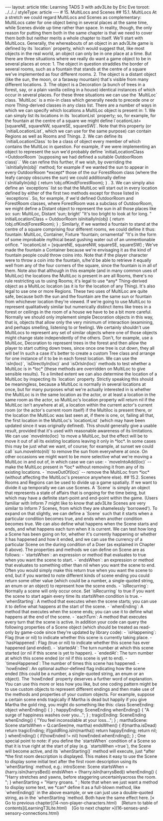 \-\-- layout: article title: Learning TADS 3 with adv3Lite by Eric Eve
toroot: ../../../ styleType: article \-\-- \# 15. MultiLocs and Scenes
\## 15.1. MultiLocs At a stretch we could regard MultiLocs and Scenes as
complementary: MultiLocs cater for one object being in several places at
the same time, while Scenes divide up time rather than space. In
reality, though, the only reason for putting them both in the same
chapter is that we need to cover them both but neither merits a whole
chapter to itself. We\'ll start with MultiLocs. Generally, the
whereabouts of an object in an adv3Lite game is defined by its
\`location\` property, which would suggest that, like most objects in
the real world, an object can only be in one place at a time. But there
are three situations where we really do want a game object to be in
several places at once: 1. The object in question straddles the border
of several rooms, such as a fountain that stands at the centre of a
square we\'ve implemented as four different rooms. 2. The object is a
distant object (like the sun, the moon, or a faraway mountain) that\'s
visible from many different locations. 3. The object is a Decoration (a
bunch of trees in a forest, say, or a plain vanilla ceiling in a house)
identical instances of which occur in several places. For these three
situations we can use the \`MultiLoc\` class. \`MultiLoc\` is a mix-in
class which generally needs to precede one or more Thing-derived classes
in any class list. There are a number of ways in which we can specify
which locations a MultiLoc object is present in: 1. We can simply list
its locations in its \`locationList \`property; so, for example, for the
fountain at the centre of a square we might define l\`ocationList=
\[squareNE, squareNW, squareSE, squareSW\]\`. Note that this property
(or \`initialLocationList\`, which we can use for the same purpose) can
contain Regions as well as Rooms and Things. 2. We can define its
\`initialLocationClass\` to be a class of object every member of which
contains the MultiLoc in question. For example, if we were implementing
an object to represent the sun we\'d probably define
\`initialLocationClass =OutdoorRoom \`(supposing we had defined a
suitable OutdoorRoom class)\`.\` We can refine this further, if we wish,
by overriding the \`isInitiallyIn(obj)\` method; for example if we
wanted the sun to appear in every OutdoorRoom \*except\* those of the
our ForestRoom class (where the leafy canopy obscures the sun) we could
additionally define i\`sInitiallyIn(obj) { return
!obj.ofKind(ForestRoom); } . 3. We can simply also define an
\`exceptions\` list so that the MultiLoc will start out in every
location defined by either of the first two methods except for those
listed in \`exceptions\`. So, for example, if we\'d defined OutdoorRoom
and ForestRoom classes, where ForestRoom was a subclass of OutdoorRoom,
we might define a Distant object to represent the sun in all those
places like so: sun: MultiLoc, Distant \'sun; bright\' \"It\'s too
bright to look at for long. \" initialLocationClass = OutdoorRoom
isInitiallyIn(obj) { return !obj.ofKind(ForestRoom); } ; Similarly, if
we wanted a fountain to stand at the centre of a square comprising four
different rooms, we could define it thus: fountain: MultiLoc, Container,
Fixture \'fountain; ornamental\' \"It\'s in the form of some improbable
mythical beast gushing water out of an unmentionable orifice. \"
locationList = \[squareNE, squareNW, squareSE, squareSW\] ; We\'ve made
the fountain a Container because we\'re envisaging it as the kind of
fountain people could throw coins into. Note that if the player
character were to throw a coin into the fountain, s/he\'d be able to
retrieve it equally well from any of the four corners of the square,
since the fountain is in all of them. Note also that although in this
example (and in many common uses of MultiLoc) the locations the MultiLoc
is present in are all Rooms, there\'s no rule restricting us to using
Rooms; it\'s legal to use \*any\* Thing-derived object as a MultiLoc
location (as it is for the location of any Thing). It\'s also legal to
use one or more Regions. These two uses of MultiLoc are quite safe,
because both the sun and the fountain are the same sun or fountain from
whichever location they\'re viewed. If we\'re going to use MultiLoc to
represent qualitatively similar but numerically distinct items like
trees in a forest or ceilings in the room of a house we have to be a bit
more careful. Normally we should only implement simple Decoration
objects in this way, that is, objects that allow only the very minimum
of interaction (examining, and perhaps smelling, listening to or
feeling). We certainly shouldn\'t use MultiLocs to represent any set of
similar objects where one of those objects might change state
independently of the others. Don\'t, for example, use a MultiLoc,
Decoration to represent trees in the forest and then allow the player to
start cutting down trees, since once one tree is cut down, they all will
be! In such a case it\'s better to create a custom Tree class and
arrange for one instance of it to be in each forest location. We can use
the \`isIn(loc)\`, \`isDirectlyIn(loc)\` and \`isOrIsIn(loc)\` methods
to test whether a MultiLoc is in \*loc\* (these methods are overridden
on MultiLoc to give sensible results). To a limited extent we can also
determine the location of a MultiLoc by inspecting its \`location\`
property. Strictly speaking this should be meaningless, because a
MultiLoc is normally in several locations at once, but for many purposes
what we\'re actually interested in is whether the MultiLoc is in the
same location as the actor, or at least a location in the same room as
the actor, so MultiLoc\'s location property will return nil if the
MultiLoc isn\'t anywhere at all, a location within the current actor\'s
current room (or the actor\'s current room itself) if the Multiloc is
present there, or the location the MultiLoc was last seen at, if there
is one, or, failing all that, the first location in the MultiLoc\'s
\`locationList\` (which may have been updated since it was originally
defined). This should generally give a usable result, provided that
it\'s used with reasonable awareness of its limitations. We can use
\`moveInto(loc) \`to move a MultiLoc, but the effect will be to move it
out of all its existing locations leaving it only in \*loc\*. In some
cases this may be just what we want, of course; for example, at sunset
we could call \`sun.moveInto(nil)\` to remove the sun from everywhere at
once. On other occasions we might want to be more selective what we\'re
moving a MultiLoc in and out of, in which case we can use: -
\`moveIntoAdd(loc)\` \-- make the MultiLoc present in \*loc\* without
removing it from any of its existing locations. - \`moveOutOf(loc)\` \--
remove the MultiLoc from \*loc\* (without affecting the MultiLoc\'s
presence anywhere else). \## 15.2. Scenes Rooms and Regions can be used
to divide up a game spatially. If we want to divide it up temporally we
can use Scenes. A \`Scene\` is simply an object that represents a state
of affairs that is ongoing for the time being, but which may have a
definite start-point and end-point within the game. (Users familiar with
Inform 7 might like to know that adv3Lite Scenes are very similar to
Inform 7 Scenes, from which they are shamelessly \'borrowed\'). To
expand on that slightly, we can define a \`Scene\` such that it starts
when a particular condition becomes true, and ends when another
condition becomes true. We can also define what happens when the Scene
starts and ends, and what happens each turn when it is current. We can
test how long a Scene has been going on for, whether it\'s currently
happening or whether it has happened and how it ended, and we can use
the currency of a particular Scene on the during condition of a Doer (as
explained in Chapter 6 above). The properties and methods we can define
on Scene are as follows: - \`startsWhen\`: an expression or method that
evaluates to true when you want the scene to start. - \`endsWhen\`: an
expression or method that evaluates to something other than nil when you
want the scene to end. Often you would simply make this return true when
you want the scene to end, but if you wanted to note different kinds of
scene ending you could return some other value (which could be a number,
a single-quoted string, an enum or an object) to represent how the scene
ends. - \`isRecurring\`: Normally a scene will only occur once. Set
\`isRecurring\` to true if you want the scene to start again every time
its startsWhen condition is true. - \`whenStarting\`: A method that
executes when the scene starts; you can use it to define what happens at
the start of the scene. - \`whenEnding\`: A method that executes when
the scene ends; you can use it to define what happens at the end of the
scene. - \`eachTurn\`: A method that executes every turn that the scene
is active. In addition your code can query the following properties of a
Scene object (which should be treated as read-only by game-code since
they\'re updated by library code): - \`isHappening\`: Flag (true or nil)
to indicate whether this scene is currently taking place. -
\`hasHappened\`: Flag (true or nil) to indicate whether this scene has
ever happened (and ended). - \`startedAt\`: The turn number at which
this scene started (or nil if this scene is yet to happen). -
\`endedAt\`: The turn number at which this scene ended (or nil if this
scene is yet to end). - \`timesHappened\`: The number of times this
scene has happened. - \`howEnded\`: An optional author-defined flag
indicating how the scene ended (this could be a number, a single-quoted
string, an enum or an object). The \`howEnded\` property deserves a
further word of explanation. You can use this more or less how you like,
but one coding pattern might be to use custom objects to represent
different endings and then make use of the methods and properties of
your custom objects. For example, suppose a certain scene ends
tragically if Martha is dead but happily if you give Martha the gold
ring, you might do something like this: class SceneEnding: object
whenEnding() { } ; happyEnding: SceneEnding whenEnding() { \"A surge of
happiness washes over you\...\"; } ; tragicEnding: SceneEnding
whenEnding() { \"You feel inconsolable at your loss\...\"; } ;
marthaScene: Scene startsWhen = Q.canSee(me, martha) endsWhen() {
if(martha.isDead) return tragicEnding; if(goldRing.isIn(martha)) return
happyEnding; return nil; } whenEnding() { if(howEnded != nil)
howEnded.whenEnding(); } ; One special point to note: if you define the
\`startsWhen\` condition of a Scene so that it is true right at the
start of play (e.g. \`startsWhen =true\`), the Scene will become active,
and its \`whenStarting()\` method will execute, just \*after \*the first
room description is displayed. This makes it easy to use the Scene to
display some initial text after the first room description using its
\`whenStarting\` method, e.g.: introScene: Scene startsWhen =
(harry.isIn(harrysBed)) endsWhen = (!harry.isIn(harrysBed)) whenEnding()
{ \"Harry stretches and yawns, before staggering uncertainlyacross the
room. \"; } whenStarting = \"Harry groans. \" ; Note that when we just
want a method to display some text, we \*can\* define it as a full-blown
method, like \`whenEnding()\` in the above example, or we can just use a
double-quoted string, as in the \`whenStarting \`method. Both have the
same effect here. \[« Go to previous
chapter\](14-non-player-characters.html)    \[Return to table of
contents\](LearningT3Lite.html)    \[Go to next chapter
»\](16-senses-and-sensory-connections.html)
